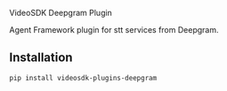VideoSDK Deepgram Plugin

Agent Framework plugin for stt services from Deepgram.

## Installation

```bash
pip install videosdk-plugins-deepgram
```